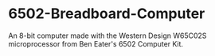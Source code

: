 # 6502-Breadboard-Computer

An 8-bit computer made with the Western Design W65C02S microprocessor from Ben Eater's 6502 Computer Kit.
